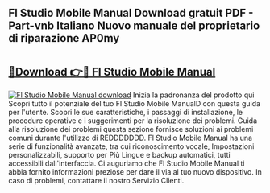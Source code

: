 ## Fl Studio Mobile Manual Download gratuit PDF - Part-vnb Italiano Nuovo manuale del proprietario di riparazione AP0my

# <h2><a href="http://dfee0hz.blite.top/?on=Fl+Studio+Mobile+Manual">🔗Download 👉🔴 Fl Studio Mobile Manual</a></h2>

[![Fl Studio Mobile Manual download](https://i.imgur.com/lujVjoI.png)](http://dfee0hz.blite.top/?on=Fl+Studio+Mobile+Manual)
Inizia la padronanza del prodotto qui Scopri tutto il potenziale del tuo Fl Studio Mobile ManualD con questa guida per l'utente. Scopri le sue caratteristiche, i passaggi di installazione, le procedure operative e i suggerimenti per la risoluzione dei problemi. Guida alla risoluzione dei problemi questa sezione fornisce soluzioni ai problemi comuni durante l'utilizzo di REDDDDDDD. Fl Studio Mobile Manual ha una serie di funzionalità avanzate, tra cui riconoscimento vocale, Impostazioni personalizzabili, supporto per Più Lingue e backup automatici, tutti accessibili dall'interfaccia. Ci auguriamo che Fl Studio Mobile Manual ti abbia fornito informazioni preziose per dare il via al tuo nuovo dispositivo. In caso di problemi, contattare il nostro Servizio Clienti.
